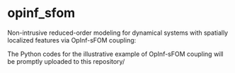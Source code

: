 # opinf_sfom
Non-intrusive reduced-order modeling for dynamical systems with spatially localized features via OpInf-sFOM coupling:

The Python codes for the illustrative example of OpInf-sFOM coupling will be promptly uploaded to this repository/
